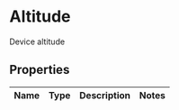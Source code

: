 

# Altitude

Device altitude

## Properties

| Name | Type | Description | Notes |
|------------ | ------------- | ------------- | -------------|



